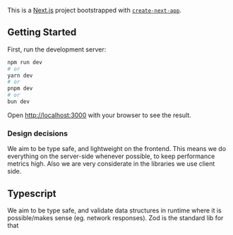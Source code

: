 This is a [Next.js](https://nextjs.org/) project bootstrapped with [`create-next-app`](https://github.com/vercel/next.js/tree/canary/packages/create-next-app).

## Getting Started

First, run the development server:

```bash
npm run dev
# or
yarn dev
# or
pnpm dev
# or
bun dev
```

Open [http://localhost:3000](http://localhost:3000) with your browser to see the result.

### Design decisions

We aim to be type safe, and lightweight on the frontend. This means we do everything on the server-side whenever possible, to keep performance metrics high. Also we are very considerate in the libraries we use client side.

## Typescript

We aim to be type safe, and validate data structures in runtime where it is possible/makes sense (eg. network responses). Zod is the standard lib for that

